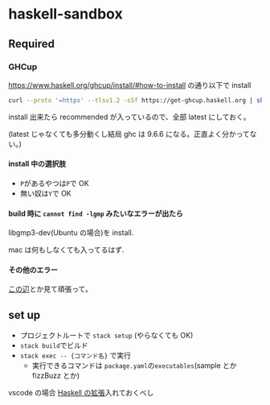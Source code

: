 # haskell-sandbox

## Required

### GHCup

https://www.haskell.org/ghcup/install/#how-to-install の通り以下で install

```sh
curl --proto '=https' --tlsv1.2 -sSf https://get-ghcup.haskell.org | sh
```

install 出来たら recommended が入っているので、全部 latest にしておく。

(latest じゃなくても多分動くし結局 ghc は 9.6.6 になる。正直よく分かってない。)

#### install 中の選択肢

- `P`があるやつは`P`で OK
- 無い奴は`Y`で OK

#### build 時に `cannot find -lgmp` みたいなエラーが出たら

libgmp3-dev(Ubuntu の場合)を install.

mac は何もしなくても入ってるはず.

#### その他のエラー

[この辺](https://github.com/haskell/haskell-language-server/issues/2864)とか見て頑張って。

## set up

- プロジェクトルートで `stack setup` (やらなくても OK)
- `stack build`でビルド
- `stack exec -- {コマンド名}` で実行
  - 実行できるコマンドは `package.yaml`の`executables`(sample とか fizzBuzz とか)

vscode の場合 [Haskell の拡張](https://marketplace.visualstudio.com/items?itemName=haskell.haskell)入れておくべし
